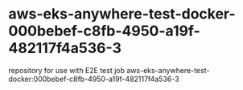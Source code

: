# aws-eks-anywhere-test-docker-000bebef-c8fb-4950-a19f-482117f4a536-3
repository for use with E2E test job aws-eks-anywhere-test-docker:000bebef-c8fb-4950-a19f-482117f4a536-3
